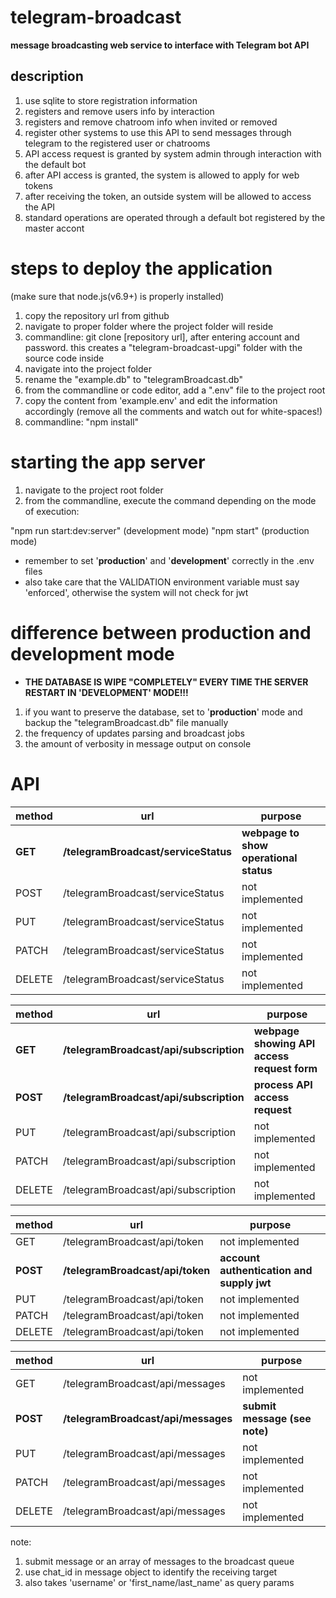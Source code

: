 # telegram-broadcast

**message broadcasting web service to interface with Telegram bot API**

## description

1. use sqlite to store registration information
2. registers and remove users info by interaction
3. registers and remove chatroom info when invited or removed
4. register other systems to use this API to send messages through telegram to the registered user or chatrooms
5. API access request is granted by system admin through interaction with the default bot
6. after API access is granted, the system is allowed to apply for web tokens
7. after receiving the token, an outside system will be allowed to access the API
8. standard operations are operated through a default bot registered by the master accont

# steps to deploy the application

(make sure that node.js(v6.9+) is properly installed)
1. copy the repository url from github
2. navigate to proper folder where the project folder will reside
3. commandline: git clone [repository url], after entering account and password.  this creates a "telegram-broadcast-upgi" folder with the source code inside
4. navigate into the project folder
5. rename the "example.db" to "telegramBroadcast.db"
6. from the commandline or code editor, add a ".env" file to the project root
7. copy the content from 'example.env' and edit the information accordingly (remove all the comments and watch out for white-spaces!)
8. commandline: "npm install"

# starting the app server

1. navigate to the project root folder
2. from the commandline, execute the command depending on the mode of execution:

"npm run start:dev:server" (development mode)
"npm start" (production mode)

* remember to set '**production**' and '**development**' correctly in the .env files
* also take care that the VALIDATION environment variable must say 'enforced', otherwise the system will not check for jwt

# difference between production and development mode

* **THE DATABASE IS WIPE "COMPLETELY" EVERY TIME THE SERVER RESTART IN 'DEVELOPMENT' MODE!!!**
1. if you want to preserve the database, set to '**production**' mode and backup the "telegramBroadcast.db" file manually
2. the frequency of updates parsing and broadcast jobs
3. the amount of verbosity in message output on console

# API

|method|url|purpose|
|------|---|-------|
| **GET** | **/telegramBroadcast/serviceStatus** | **webpage to show operational status** |
| POST | /telegramBroadcast/serviceStatus | not implemented |
| PUT | /telegramBroadcast/serviceStatus | not implemented |
| PATCH | /telegramBroadcast/serviceStatus | not implemented |
| DELETE | /telegramBroadcast/serviceStatus | not implemented |

|method|url|purpose|
|------|---|-------|
| **GET** | **/telegramBroadcast/api/subscription** | **webpage showing API access request form** |
| **POST** | **/telegramBroadcast/api/subscription** | **process API access request** |
| PUT | /telegramBroadcast/api/subscription | not implemented |
| PATCH | /telegramBroadcast/api/subscription | not implemented |
| DELETE | /telegramBroadcast/api/subscription | not implemented |

|method|url|purpose|
|------|---|-------|
| GET | /telegramBroadcast/api/token | not implemented |
| **POST** | **/telegramBroadcast/api/token** | **account authentication and supply jwt** |
| PUT | /telegramBroadcast/api/token | not implemented |
| PATCH | /telegramBroadcast/api/token | not implemented |
| DELETE | /telegramBroadcast/api/token | not implemented |

|method|url|purpose|
|------|---|-------|
| GET | /telegramBroadcast/api/messages | not implemented |
| **POST** | **/telegramBroadcast/api/messages** | **submit message (see note)** |
| PUT | /telegramBroadcast/api/messages | not implemented |
| PATCH | /telegramBroadcast/api/messages | not implemented |
| DELETE | /telegramBroadcast/api/messages | not implemented |

note:
1. submit message or an array of messages to the broadcast queue
2. use chat_id in message object to identify the receiving target
3. also takes 'username' or 'first_name/last_name' as query params
